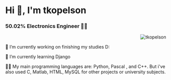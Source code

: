 <!-- ![MasterHead](https://indoanalytica.com/static/images/bannerr.gif) -->
<h1 text-align="left">Hi 👋, I'm tkopelson</h1>
<h3 text-align="center">50.02% Electronics Engineer 👨‍💻</h3>
<p><img align="right" src="https://github-readme-stats.vercel.app/api/top-langs?username=tkopelson&show_icons=true&title_color=ffffff&text_color=ffffff&bg_color=000000&locale=en&layout=compact" alt="tkopelson" /></p>

<br>
<p text-align="left" text-align= "justify">
🔭 I’m currently working on finishing my studies D: </p>

<p text-align="left" text-align= "justify">🌱 I’m currently learning Django </p>

<p text-align="left" text-align= "justify">👨‍💻 My main programming languages are:  Python, Pascal , and C++. But i've also used C, Matlab, HTML, MySQL for other projects or university subjects. 
</p>








